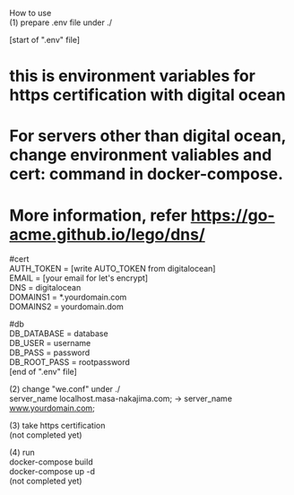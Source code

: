How to use  
(1) prepare .env file under ./  

  [start of ".env" file]  
  # this is environment variables for https certification with digital ocean  
  # For servers other than digital ocean, change environment valiables and cert: command in docker-compose.  
  # More information, refer https://go-acme.github.io/lego/dns/  
  #cert  
  AUTH_TOKEN = [write AUTO_TOKEN from digitalocean]  
  EMAIL = [your email for let's encrypt]  
  DNS = digitalocean  
  DOMAINS1 = *.yourdomain.com  
  DOMAINS2 = yourdomain.dom  
  
  #db  
  DB_DATABASE = database  
  DB_USER = username  
  DB_PASS = password  
  DB_ROOT_PASS = rootpassword  
  [end of ".env" file]  
  
(2) change "we.conf" under ./  
   server_name localhost.masa-nakajima.com; -> server_name www.yourdomain.com;  
    
(3) take https certification  
   (not completed yet)  
     
(4) run  
  docker-compose build  
  docker-compose up -d  
  (not completed yet)  
  
